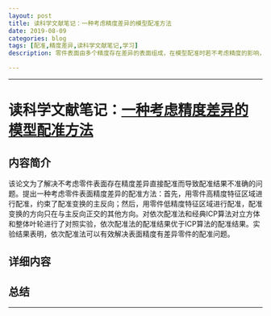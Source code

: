 ```yaml
---
layout: post
title: 读科学文献笔记：一种考虑精度差异的模型配准方法
date: 2019-08-09
categories: blog
tags: [配准,精度差异,读科学文献笔记,学习]
description: 零件表面由多个精度存在差异的表面组成，在模型配准时若不考虑精度的影响，低精度部位的数据会使配准位姿偏离，造成配准结果不准确。

---
```


----------

# 读科学文献笔记：[一种考虑精度差异的模型配准方法](http://kns.cnki.net/KCMS/detail/detail.aspx?dbcode=CJFQ&dbname=CJFD2013&filename=JXXB201313021&uid=WEEvREdxOWJmbC9oM1NjYkcyQzZ4VDNNSUs3WTJyNTg0eGpPM2xEWnJhdUQ=$R1yZ0H6jyaa0en3RxVUd8df-oHi7XMMDo7mtKT6mSmEvTuk11l2gFA!!&v=MTIyMTZyV00xRnJDVVJMT2ZiK1ptRnkzbVVMM09MelhUYkxHNEg5TE5ySTlIWllSOGVYMUx1eFlTN0RoMVQzcVQ=) #


## 内容简介 ##

该论文为了解决不考虑零件表面存在精度差异直接配准而导致配准结果不准确的问题。提出一种考虑零件表面精度差异的配准方法：首先，用零件高精度特征区域进行配准，约束了配准变换的主反向；然后，用零件低精度特征区域进行配准，配准变换的方向只在与主反向正交的其他方向。对依次配准法和经典ICP算法对立方体和整体叶轮进行了对照实验，依次配准法的配准结果优于ICP算法的配准结果。实验结果表明，依次配准法可以有效解决表面精度有差异零件的配准问题。

## 详细内容 ##


## 总结 ##



----------
